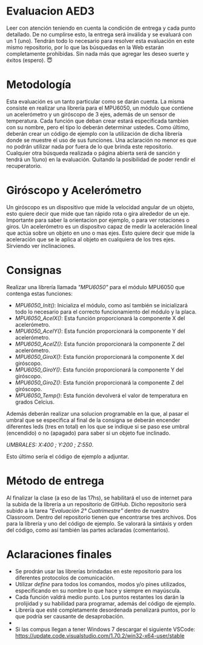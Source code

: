 # Evaluacion AED3
Leer con atención teniendo en cuenta la condición de entrega y cada punto detallado. De no cumplirse esto, la entrega será inválida y se evaluará con un 1 (uno). Tendrán todo lo necesario para resolver esta evaluación en este mismo repositorio, por lo que las búsquedas en la Web estarán completamente prohibidas. Sin nada más que agregar les deseo suerte y éxitos (espero). 😇

# Metodología
Esta evaluación es un tanto particular como se darán cuenta. La misma consiste en realizar una librería para el MPU6050, un módulo que contiene un acelerómetro y un giróscopo de 3 ejes, además de un sensor de temperatura. Cada función que deban crear estará especificada tambien con su nombre, pero el tipo lo deberán determinar ustedes. 
Como último, deberán crear un código de ejemplo con la utilización de dicha librería donde se muestre el uso de sus funciones.
Una aclaración no menor es que no podrán utilizar nada por fuera de lo que brinda este repositorio. Cualquier otra búsqueda realizada o página abierta será de sanción y tendrá un 1(uno) en la evaluación. Quitando la posibilidad de poder rendir el recuperatorio.

# Giróscopo y Acelerómetro
Un giróscopo es un dispositivo que mide la velocidad angular de un objeto, esto quiere decir que mide que tan rápido rota o gira alrededor de un eje. Importante para saber la orientacion por ejemplo, o para ver rotaciones o giros.
Un acelerómetro es un dispositvo capaz de medir la aceleración lineal que actúa sobre un objeto en uno o mas ejes. Esto quiere decir que mide la aceleración que se le aplica al objeto en cualquiera de los tres ejes. Sirviendo ver inclinaciones.

# Consignas
Realizar una librería llamada *"MPU6050"* para el módulo MPU6050 que contenga estas funciones:
* *MPU6050_Init()*: Inicializa el módulo, como así también se inicializará todo lo necesario para el correcto funcionamiento del módulo y la placa.
* *MPU6050_AcelX()*: Esta función proporcionará la componente X del acelerómetro.
* *MPU6050_AcelY()*: Esta función proporcionará la componente Y del acelerómetro.
* *MPU6050_AcelZ()*: Esta función proporcionará la componente Z del acelerómetro.
* *MPU6050_GiroX()*: Esta función proporcionará la componente X del giróscopo.
* *MPU6050_GiroY()*: Esta función proporcionará la componente Y del giróscopo.
* *MPU6050_GiroZ()*: Esta función proporcionará la componente Z del giróscopo.
* *MPU6050_Temp()*: Esta función devolverá el valor de temperatura en grados Celcius.

Además deberán realizar una solucion programable en la que, al pasar el umbral que se especifica al final de la consigna se deberán encender diferentes leds (tres en total) en los que se indique si se paso ese umbral (encendido) o no (apagado) para saber si un objeto fue inclinado.

*UMBRALES: X:400 ; Y:200 ; Z:550*.

Esto último sería el código de ejemplo a adjuntar.

# Método de entrega
Al finalizar la clase (a eso de las 17hs), se habilitará el uso de internet para la subida de la librería a un repositorio de GitHub. Dicho repositorio será subido a la tarea *"Evaluación 2° Cuatrimestre"* dentro de nuestro Classroom. Dentro del repositorio tienen que encontrarse tres archivos. Dos para la librería y uno del código de ejemplo. Se valorará la sintáxis y orden del código, como así también las partes aclaradas (comentarios).

# Aclaraciones finales
* Se prodrán usar las librerías brindadas en este repositorio para los diferentes protocolos de comunicación.
* Utilizar *define* para todos los comandos, modos y/o pines utilizados, especificando en su nombre lo que hace y siempre en mayúscula.
* Cada función valdrá medio punto. Los puntos restantes los darán la prolijidad y su habilidad para programar, además del código de ejemplo.
* Librería que esté completamente desordenada penalizará puntos, por lo que podría ser causante de desaprobación.
* 
* Si las compus llegan a tener Windows 7 descargar el siguiente VSCode: https://update.code.visualstudio.com/1.70.2/win32-x64-user/stable 
